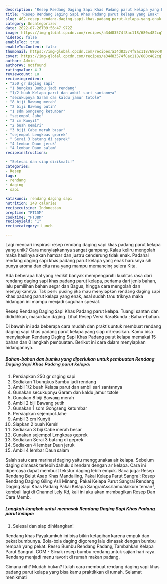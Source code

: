 ```yaml
---
description: "Resep Rendang Daging Sapi Khas Padang parut kelapa yang Enak"
title: "Resep Rendang Daging Sapi Khas Padang parut kelapa yang Enak"
slug: 462-resep-rendang-daging-sapi-khas-padang-parut-kelapa-yang-enak
category: Uncategorized
date: 2022-07-26T09:56:47.972Z
image: https://img-global.cpcdn.com/recipes/a34d83574f8ac118/680x482cq70/rendang-daging-sapi-khas-padang-parut-kelapa-foto-resep-utama.jpg
hideToc: false
enableToc: true
enableTocContent: false
thumbnail: https://img-global.cpcdn.com/recipes/a34d83574f8ac118/680x482cq70/rendang-daging-sapi-khas-padang-parut-kelapa-foto-resep-utama.jpg
cover: https://img-global.cpcdn.com/recipes/a34d83574f8ac118/680x482cq70/rendang-daging-sapi-khas-padang-parut-kelapa-foto-resep-utama.jpg
author: Admin
authorAv: notfound
ratingvalue: 4.3
reviewcount: 18
recipeingredient:
- "250 gr daging sapi"
- "1 bungkus Bumbu jadi rendang"
- "1/2 buah Kelapa parut dan ambil sari santannya"
- "secukupnya Garam dan kaldu jamur totole"
- "8 biji Bawang merah"
- "2 biji Bawang putih"
- "1 sdm Gongseng ketumbar"
- "sejempol Jahe"
- "3 cm Kunyit"
- "2 buah Kemiri"
- "3 biji Cabe merah besar"
- "sejempol Lengkoas geprek"
- " Serai 3 batang di geprek"
- "4 lembar Daun jeruk"
- "4 lembar Daun salam"
recipeinstructions:

- "Selesai dan siap dinikmati!"
categories:
- Resep
tags:
- rendang
- daging
- sapi

katakunci: rendang daging sapi 
nutrition: 248 calories
recipecuisine: Indonesian
preptime: "PT15M"
cooktime: "PT38M"
recipeyield: "1"
recipecategory: Lunch

---
```





Lagi mencari inspirasi resep rendang daging sapi khas padang parut kelapa yang unik? Cara menyiapkannya sangat gampang. Kalau keliru mengolah maka hasilnya akan hambar dan justru cenderung tidak enak. Padahal rendang daging sapi khas padang parut kelapa yang enak harusnya sih punya aroma dan cita rasa yang mampu memancing selera Kita.





Ada beberapa hal yang sedikit banyak mempengaruhi kualitas rasa dari rendang daging sapi khas padang parut kelapa, pertama dari jenis bahan, lalu pemilihan bahan segar dan Bagus, hingga cara mengolah dan menyajikannya. Tak perlu pusing jika mau menyiapkan rendang daging sapi khas padang parut kelapa yang enak,      asal sudah tahu triknya maka hidangan ini mampu menjadi suguhan spesial.














Resep Rendang Daging Sapi Khas Padang parut kelapa. Tuangi santan dan dididihkan, masukkan daging. Lihat Resep Versi RasaBunda ; Bahan-bahan.






Di bawah ini ada beberapa cara mudah dan praktis untuk membuat rendang daging sapi khas padang parut kelapa yang siap dikreasikan. Kamu bisa menyiapkan Rendang Daging Sapi Khas Padang parut kelapa memakai 15 bahan dan 0 langkah pembuatan. Berikut ini cara dalam menyiapkan hidangannya.

<!--inarticleads1-->

##### Bahan-bahan dan bumbu yang diperlukan untuk pembuatan Rendang Daging Sapi Khas Padang parut kelapa:

1. Persiapkan 250 gr daging sapi
1. Sediakan 1 bungkus Bumbu jadi rendang
1. Ambil 1/2 buah Kelapa parut dan ambil sari santannya
1. Gunakan secukupnya Garam dan kaldu jamur totole
1. Gunakan 8 biji Bawang merah
1. Ambil 2 biji Bawang putih
1. Gunakan 1 sdm Gongseng ketumbar
1. Persiapkan sejempol Jahe
1. Ambil 3 cm Kunyit
1. Siapkan 2 buah Kemiri
1. Sediakan 3 biji Cabe merah besar
1. Gunakan sejempol Lengkoas geprek
1. Sediakan  Serai 3 batang di geprek
1. Sediakan 4 lembar Daun jeruk
1. Ambil 4 lembar Daun salam


Salah satu cara marinasi daging yaitu menggunakan air kelapa. Sebelum daging dimasak terlebih dahulu direndam dengan air kelapa. Cara ini dipercaya dapat membuat tekstur daging lebih empuk. Baca juga: Resep Rendang Belut Asap Khas Mandailing, Pakai Kelapa Parut Sangrai; Resep Rendang Daging Giling Asli Minang, Pakai Kelapa Parut Sangrai Rendang Daging Sapi Khas Padang Pakai Kelapa SangraiAssalamualaikum teman², kembali lagi di Channel Lely Kd, kali ini aku akan membagikan Resep Dan Cara Memb. 

<!--inarticleads2-->

##### Langkah-langkah untuk memasak Rendang Daging Sapi Khas Padang parut kelapa:


1. Selesai dan siap dihidangkan!

Rendang khas Payakumbuh ini bisa bikin ketagihan karena empuk dan pekat bumbunya. Bola-bola daging digoreng lalu dimasak dengan bumbu rempah yang pekat. Resep Bumbu Rendang Padang, Tambahkan Kelapa Parut Sangrai. COM - Simak resep bumbu rendang untuk sajian hari raya. Rendang menjadi menu favorit di rumah makan padang. 

Gimana nih? Mudah bukan? Itulah cara membuat rendang daging sapi khas padang parut kelapa yang bisa kamu praktikkan di rumah. Selamat menikmati
